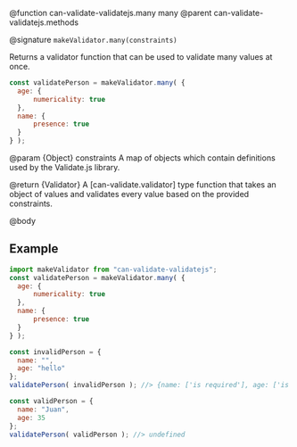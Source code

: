 @function can-validate-validatejs.many many
@parent can-validate-validatejs.methods

@signature `makeValidator.many(constraints)`

  Returns a validator function that can be used to validate many values at once.

  ```js
const validatePerson = makeValidator.many( {
	age: {
		numericality: true
	},
	name: {
		presence: true
	}
} );
```

  @param {Object} constraints A map of objects which contain definitions used by the Validate.js library.

  @return {Validator} A [can-validate.validator] type function that takes an object of values and validates every value based on the provided constraints.


@body

## Example

  ```js
import makeValidator from "can-validate-validatejs";
const validatePerson = makeValidator.many( {
	age: {
		numericality: true
	},
	name: {
		presence: true
	}
} );

const invalidPerson = {
	name: "",
	age: "hello"
};
validatePerson( invalidPerson ); //> {name: ['is required'], age: ['is not a number']}

const validPerson = {
	name: "Juan",
	age: 35
};
validatePerson( validPerson ); //> undefined
```
